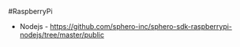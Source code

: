 #RaspberryPi
  - Nodejs - https://github.com/sphero-inc/sphero-sdk-raspberrypi-nodejs/tree/master/public
